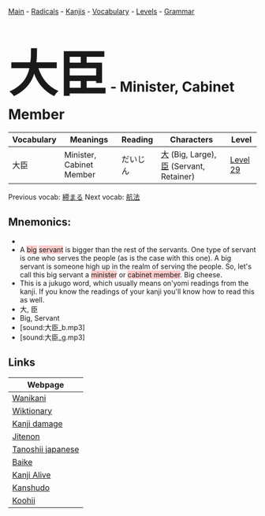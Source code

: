 <style> bigfont {font-size: 100px}</style>
[Main](../README.md) -
[Radicals](../radicals.md) -
[Kanjis](../kanjis.md) -
[Vocabulary](../vocabulary.md) -
[Levels](../levels.md) -
[Grammar](../grammar.md)
# <bigfont> 大臣</bigfont> - Minister, Cabinet Member 

| Vocabulary | Meanings | Reading | Characters | Level |
| --- | --- | --- | --- | --- |
| 大臣 | Minister, Cabinet Member | だいじん |  [大](../kanjis/大.md) (Big, Large), [臣](../kanjis/臣.md) (Servant, Retainer) | [Level 29](../levels/wk_level29.md) |

Previous vocab: [締まる](締まる.md) Next vocab: [航法](航法.md) 

## Mnemonics:

* 
* A <span style="background-color:#ffcccb"> big</span> <span style="background-color:#ffcccb"> servant</span> is bigger than the rest of the servants. One type of servant is one who serves the people (as is the case with this one). A big servant is someone high up in the realm of serving the people. So, let's call this big servant a <span style="background-color:#ffcccb"> minister</span> or <span style="background-color:#ffcccb"> cabinet member</span>. Big cheese.
* This is a jukugo word, which usually means on'yomi readings from the kanji. If you know the readings of your kanji you'll know how to read this as well.
* 大, 臣
* Big, Servant
* [sound:大臣_b.mp3]
* [sound:大臣_g.mp3]


## Links 

| Webpage |
| --- |
| [Wanikani          ](https://www.wanikani.com/kanji/大臣) |
| [Wiktionary        ](https://en.wiktionary.org/wiki/大臣) |
| [Kanji damage      ](http://www.kanjidamage.com/kanji/search?utf8=✓&q=大臣) |
| [Jitenon           ](https://jitenon.com/kanji/大臣) |
| [Tanoshii japanese ](https://www.tanoshiijapanese.com/dictionary/kanji.cfm?k=大臣) |
| [Baike             ](https://baike.baidu.com/item/大臣) |
| [Kanji Alive       ](https://app.kanjialive.com/大臣) |
| [Kanshudo          ](https://www.kanshudo.com/searchmn?q=大臣) |
| [Koohii            ](https://kanji.koohii.com/study/kanji/大臣) |

